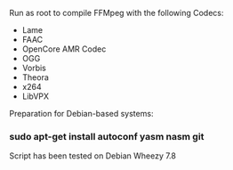 Run as root to compile FFMpeg with the following Codecs:

- Lame 
- FAAC 
- OpenCore AMR Codec 
- OGG 
- Vorbis 
- Theora 
- x264 
- LibVPX 

Preparation for Debian-based systems: 

### sudo apt-get install autoconf yasm nasm git 

Script has been tested on Debian Wheezy 7.8 
